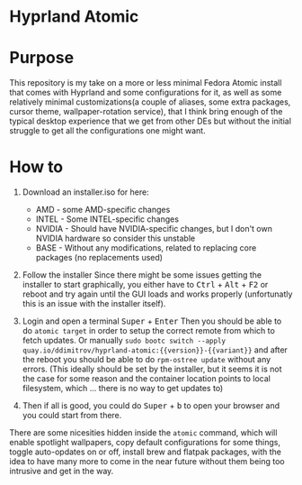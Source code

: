 # Hyprland Atomic

# Purpose
This repository is my take on a more or less minimal Fedora Atomic install that comes with Hyprland and some configurations for it, as well as some relatively minimal customizations(a couple of aliases, some extra packages, cursor theme, wallpaper-rotation service), that I think bring enough of the typical desktop experience that we get from other DEs but without the initial struggle to get all the configurations one might want.


# How to
1. Download an installer.iso for here:
    - AMD - some AMD-specific changes
    - INTEL - Some INTEL-specific changes
    - NVIDIA - Should have NVIDIA-specific changes, but I don't own NVIDIA hardware so consider this unstable
    - BASE - Without any modifications, related to replacing core packages (no replacements used)

2. Follow the installer
Since there might be some issues getting the installer to start graphically, you either have to <kbd>Ctrl</kbd> + <kbd>Alt</kbd> + <kbd>F2</kbd> or reboot and try again until the GUI loads and works properly (unfortunatly this is an issue with the installer itself).

3. Login and open a terminal <kbd>Super</kbd> + <kbd>Enter</kbd>
Then you should be able to do `atomic target` in order to setup the correct remote from which to fetch updates. Or manually `sudo bootc switch --apply quay.io/ddimitrov/hyprland-atomic:{{version}}-{{variant}}` and after the reboot you should be able to do `rpm-ostree update` without any errors. (This ideally should be set by the installer, but it seems it is not the case for some reason and the container location points to local filesystem, which ... there is no way to get updates to)

4. Then if all is good, you could do <kbd>Super</kbd> + <kbd>b</kbd> to open your browser and you could start from there.

There are some nicesities hidden inside the `atomic` command, which will enable spotlight wallpapers, copy default configurations for some things, toggle auto-opdates on or off, install brew and flatpak packages, with the idea to have many more to come in the near future without them being too intrusive and get in the way.

